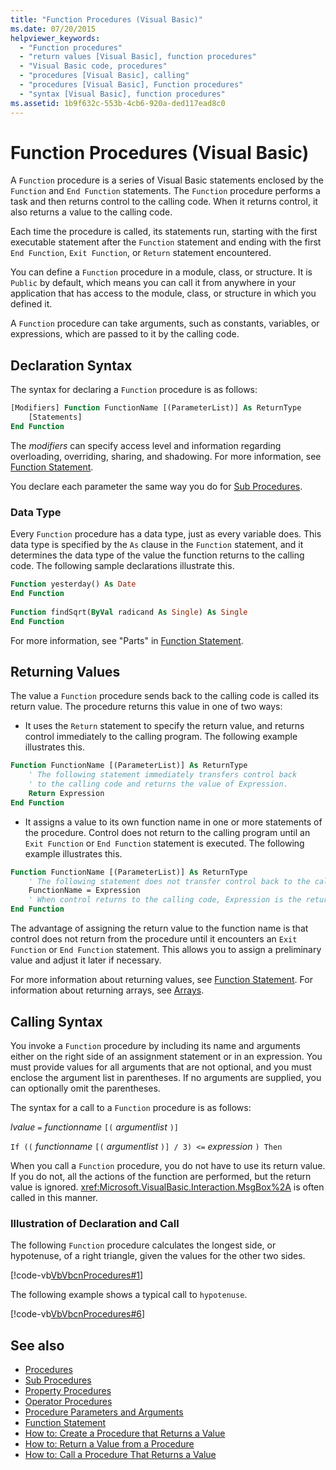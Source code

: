 ```yaml
---
title: "Function Procedures (Visual Basic)"
ms.date: 07/20/2015
helpviewer_keywords: 
  - "Function procedures"
  - "return values [Visual Basic], function procedures"
  - "Visual Basic code, procedures"
  - "procedures [Visual Basic], calling"
  - "procedures [Visual Basic], Function procedures"
  - "syntax [Visual Basic], function procedures"
ms.assetid: 1b9f632c-553b-4cb6-920a-ded117ead8c0
---
```

# Function Procedures (Visual Basic)
A `Function` procedure is a series of Visual Basic statements enclosed by the `Function` and `End Function` statements. The `Function` procedure performs a task and then returns control to the calling code. When it returns control, it also returns a value to the calling code.  
  
 Each time the procedure is called, its statements run, starting with the first executable statement after the `Function` statement and ending with the first `End Function`, `Exit Function`, or `Return` statement encountered.  
  
 You can define a `Function` procedure in a module, class, or structure. It is `Public` by default, which means you can call it from anywhere in your application that has access to the module, class, or structure in which you defined it.  
  
 A `Function` procedure can take arguments, such as constants, variables, or expressions, which are passed to it by the calling code.  
  
## Declaration Syntax  
 The syntax for declaring a `Function` procedure is as follows:  
  
```vb  
[Modifiers] Function FunctionName [(ParameterList)] As ReturnType  
    [Statements]  
End Function  
```  
  
 The *modifiers* can specify access level and information regarding overloading, overriding, sharing, and shadowing. For more information, see [Function Statement](../../../../visual-basic/language-reference/statements/function-statement.md).  
  
 You declare each parameter the same way you do for [Sub Procedures](./sub-procedures.md).  
  
### Data Type  
 Every `Function` procedure has a data type, just as every variable does. This data type is specified by the `As` clause in the `Function` statement, and it determines the data type of the value the function returns to the calling code. The following sample declarations illustrate this.  
  
```vb  
Function yesterday() As Date  
End Function  
  
Function findSqrt(ByVal radicand As Single) As Single  
End Function  
```  
  
 For more information, see "Parts" in [Function Statement](../../../../visual-basic/language-reference/statements/function-statement.md).  
  
## Returning Values  
 The value a `Function` procedure sends back to the calling code is called its return value. The procedure returns this value in one of two ways:  
  
-   It uses the `Return` statement to specify the return value, and returns control immediately to the calling program. The following example illustrates this.  
  
```vb  
Function FunctionName [(ParameterList)] As ReturnType  
    ' The following statement immediately transfers control back  
    ' to the calling code and returns the value of Expression.  
    Return Expression  
End Function  
```  
  
-   It assigns a value to its own function name in one or more statements of the procedure. Control does not return to the calling program until an `Exit Function` or `End Function` statement is executed. The following example illustrates this.  
  
```vb  
Function FunctionName [(ParameterList)] As ReturnType  
    ' The following statement does not transfer control back to the calling code.  
    FunctionName = Expression  
    ' When control returns to the calling code, Expression is the return value.  
End Function  
```  
  
 The advantage of assigning the return value to the function name is that control does not return from the procedure until it encounters an `Exit Function` or `End Function` statement. This allows you to assign a preliminary value and adjust it later if necessary.  
  
 For more information about returning values, see [Function Statement](../../../../visual-basic/language-reference/statements/function-statement.md). For information about returning arrays, see [Arrays](../../../../visual-basic/programming-guide/language-features/arrays/index.md).  
  
## Calling Syntax  
 You invoke a `Function` procedure by including its name and arguments either on the right side of an assignment statement or in an expression. You must provide values for all arguments that are not optional, and you must enclose the argument list in parentheses. If no arguments are supplied, you can optionally omit the parentheses.  
  
 The syntax for a call to a `Function` procedure is as follows:  
  
 *lvalue*  `=`  *functionname* `[(` *argumentlist* `)]`  
  
 `If ((` *functionname* `[(` *argumentlist* `)] / 3) <=`  *expression* `) Then`  
  
 When you call a `Function` procedure, you do not have to use its return value. If you do not, all the actions of the function are performed, but the return value is ignored. <xref:Microsoft.VisualBasic.Interaction.MsgBox%2A> is often called in this manner.  
  
### Illustration of Declaration and Call  
 The following `Function` procedure calculates the longest side, or hypotenuse, of a right triangle, given the values for the other two sides.  
  
 [!code-vb[VbVbcnProcedures#1](~/samples/snippets/visualbasic/VS_Snippets_VBCSharp/VbVbcnProcedures/VB/Class1.vb#1)]  
  
 The following example shows a typical call to `hypotenuse`.  
  
 [!code-vb[VbVbcnProcedures#6](~/samples/snippets/visualbasic/VS_Snippets_VBCSharp/VbVbcnProcedures/VB/Class1.vb#6)]  
  
## See also
- [Procedures](./index.md)
- [Sub Procedures](./sub-procedures.md)
- [Property Procedures](./property-procedures.md)
- [Operator Procedures](./operator-procedures.md)
- [Procedure Parameters and Arguments](./procedure-parameters-and-arguments.md)
- [Function Statement](../../../../visual-basic/language-reference/statements/function-statement.md)
- [How to: Create a Procedure that Returns a Value](./how-to-create-a-procedure-that-returns-a-value.md)
- [How to: Return a Value from a Procedure](./how-to-return-a-value-from-a-procedure.md)
- [How to: Call a Procedure That Returns a Value](./how-to-call-a-procedure-that-returns-a-value.md)
